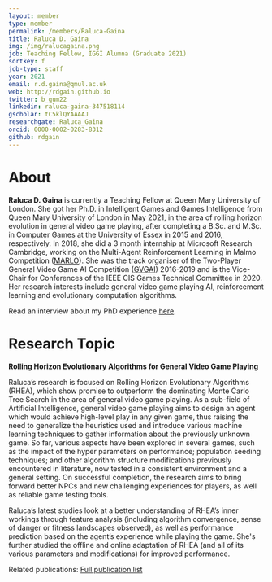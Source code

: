 ```yaml
---
layout: member
type: member
permalink: /members/Raluca-Gaina
title: Raluca D. Gaina
img: /img/ralucagaina.png
job: Teaching Fellow, IGGI Alumna (Graduate 2021)
sortkey: f
job-type: staff
year: 2021
email: r.d.gaina@qmul.ac.uk
web: http://rdgain.github.io
twitter: b_gum22
linkedin: raluca-gaina-347518114
gscholar: tC5klQYAAAAJ
researchgate: Raluca_Gaina
orcid: 0000-0002-0283-8312
github: rdgain
---
```


# About

**Raluca D. Gaina** is currently a Teaching Fellow at Queen Mary University of London. She got her Ph.D. in Intelligent Games and Games Intelligence from Queen Mary University of London in May 2021, in the area of rolling horizon evolution in general video game playing, after completing a B.Sc. and M.Sc. in Computer Games at the University of Essex in 2015 and 2016, respectively. In 2018, she did a 3 month internship at Microsoft Research Cambridge, working on the Multi-Agent Reinforcement Learning in Malmo Competition ([MARLO](http://aka.ms/marlo)). She was the track organiser of the Two-Player General Video Game AI Competition ([GVGAI](http://gvgai.net/)) 2016-2019 and is the Vice-Chair for Conferences of the IEEE CIS Games Technical Committee in 2020. Her research interests include general video game playing AI, reinforcement learning and evolutionary computation algorithms. 
 
Read an interview about my PhD experience [here](https://discoverphds.com/advice/interviews/raluca-gaina/).

# Research Topic

<b>Rolling Horizon Evolutionary Algorithms for General Video Game Playing</b>

Raluca’s research is focused on Rolling Horizon Evolutionary Algorithms (RHEA), which show promise to outperform the dominating Monte Carlo Tree Search in the area of general video game playing. As a sub-field of Artificial Intelligence, general video game playing aims to design an agent which would achieve high-level play in any given game, thus raising the need to generalize the heuristics used and introduce various machine learning techniques to
gather information about the previously unknown game. So far, various aspects have been explored in several games, such as the impact of the hyper parameters on performance; population seeding techniques; and other
algorithm structure modifications previously encountered in literature, now tested in a consistent environment and a general setting. On successful completion, the research aims to bring forward better NPCs and new challenging experiences for players, as well as reliable game testing tools. 

Raluca’s latest studies look at a better understanding of RHEA’s inner workings through feature analysis (including algorithm convergence, sense of danger or fitness landscapes observed), as well as performance prediction based on the agent’s experience while playing the game. She's further studied the offline and online adaptation of RHEA (and all of its various parameters and modifications) for improved performance.

Related publications: [Full publication list](https://rdgain.github.io/publications)

